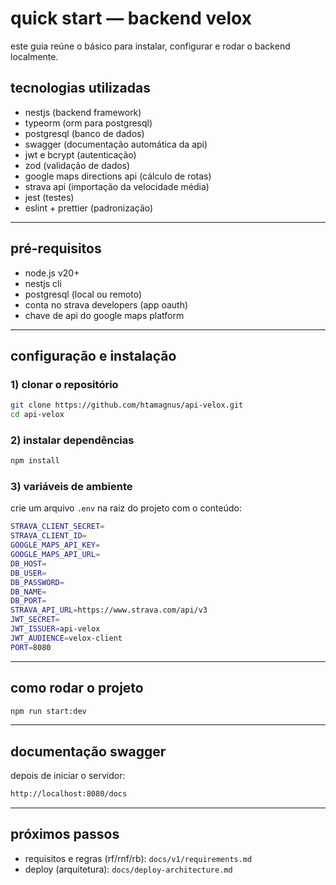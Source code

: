 # quick start — backend velox

este guia reúne o básico para instalar, configurar e rodar o backend localmente.

## tecnologias utilizadas

- nestjs (backend framework)
- typeorm (orm para postgresql)
- postgresql (banco de dados)
- swagger (documentação automática da api)
- jwt e bcrypt (autenticação)
- zod (validação de dados)
- google maps directions api (cálculo de rotas)
- strava api (importação da velocidade média)
- jest (testes)
- eslint + prettier (padronização)

---

## pré-requisitos

- node.js v20+
- nestjs cli
- postgresql (local ou remoto)
- conta no strava developers (app oauth)
- chave de api do google maps platform

---

## configuração e instalação

### 1) clonar o repositório

```bash
git clone https://github.com/htamagnus/api-velox.git
cd api-velox
```

### 2) instalar dependências

```bash
npm install
```

### 3) variáveis de ambiente

crie um arquivo `.env` na raiz do projeto com o conteúdo:

```bash
STRAVA_CLIENT_SECRET=
STRAVA_CLIENT_ID=
GOOGLE_MAPS_API_KEY=
GOOGLE_MAPS_API_URL=
DB_HOST=
DB_USER=
DB_PASSWORD=
DB_NAME=
DB_PORT=
STRAVA_API_URL=https://www.strava.com/api/v3
JWT_SECRET=
JWT_ISSUER=api-velox
JWT_AUDIENCE=velox-client
PORT=8080
```

---

## como rodar o projeto

```bash
npm run start:dev
```

---

## documentação swagger

depois de iniciar o servidor:

```bash
http://localhost:8080/docs
```

---

## próximos passos

- requisitos e regras (rf/rnf/rb): `docs/v1/requirements.md`
- deploy (arquitetura): `docs/deploy-architecture.md`
